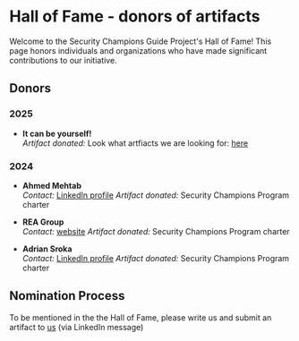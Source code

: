 # Hall of Fame - donors of artifacts

Welcome to the Security Champions Guide Project's Hall of Fame! This page honors individuals and organizations who have made significant contributions to our initiative.

## Donors

### 2025

- **It can be yourself!**  
  *Artifact donated:* Look what artfiacts we are looking for: [here](https://securitychampions.owasp.org/artifacts/)

### 2024

- **Ahmed Mehtab**  
  *Contact:* [LinkedIn profile](https://www.linkedin.com/in/ahmedmehtab/) 
  *Artifact donated:* Security Champions Program charter

- **REA Group**  
  *Contact:* [website](https://www.rea-group.com/)
   *Artifact donated:* Security Champions Program charter

- **Adrian Sroka**  
  *Contact:* [LinkedIn profile](https://www.linkedin.com/in/adriansroka/) 
  *Artifact donated:* Security Champions Program charter

## Nomination Process

To be mentioned in the the Hall of Fame, please write us and submit an artifact to [us](https://securitychampions.owasp.org/team/) (via LinkedIn message)

